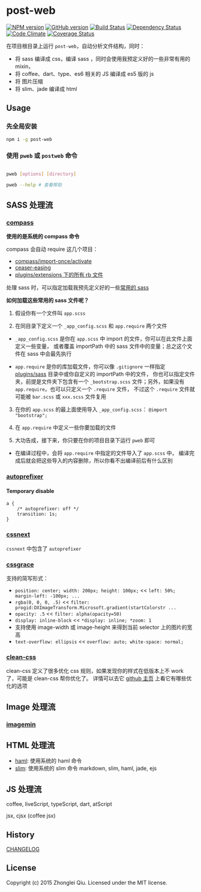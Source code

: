 # post-web
[![NPM version](https://badge.fury.io/js/post-web.svg)](https://npmjs.org/package/post-web)
[![GitHub version][git-tag-image]][project-url]
[![Build Status][travis-image]][travis-url]
[![Dependency Status][daviddm-url]][daviddm-image]
[![Code Climate][climate-image]][climate-url]
[![Coverage Status][coveralls-image]][coveralls-url]


在项目根目录上运行 `post-web`，自动分析文件结构，同时：

- 将 sass 编译成 css，编译 sass ，同时会使用我预定义好的一些非常有用的 mixin，
- 将 coffee、dart、type、es6 相关的 JS 编译成 es5 版的 js
- 将 图片压缩
- 将 slim、jade 编译成 html


## Usage

### 先全局安装

```bash
npm i -g post-web
```

### 使用 `pweb` 或 `postweb` 命令


```bash

pweb [options] [directory]

pweb --help # 查看帮助

```


## SASS 处理流

### [compass](http://compass-style.org/)

__使用的是系统的 compass 命令__

compass 会自动 require 这几个项目：

- [compass/import-once/activate](https://github.com/Compass/compass/tree/master/import-once)
- [ceaser-easing](https://github.com/jhardy/compass-ceaser-easing)
- [plugins/extensions 下的所有 rb 文件](./plugins/extensions)


处理 sass 时，可以指定加载我预先定义好的一些[常用的 sass](./plugins/sass)

__如何加载这些常用的 sass 文件呢？__

1. 假设你有一个文件叫 `app.scss`

2. 在同目录下定义一个 `_app_config.scss` 和 `app.require` 两个文件

  - `_app_config.scss` 是你在 `app.scss` 中 import 的文件，你可以在此文件上面定义一些变量，
    或者覆盖 importPath 中的 sass 文件中的变量；总之这个文件在 sass 中会最先执行

  - `app.require` 是你的库加载文件，你可以像 `.gitignore` 一样指定 [plugins/sass](./plugins/sass) 目录中或你自定义的 importPath 中的文件，
    你也可以指定文件夹，前提是文件夹下包含有一个 `_bootstrap.scss` 文件；另外，如果没有 `app.require`，也可以只定义一个 `.require` 文件，
    不过这个 `.require` 文件就可能被 `bar.scss` 或 `xxx.scss` 文件复用
    
3. 在你的 `app.scss` 的最上面使用导入 `_app_config.scss`： `@import "bootstrap";`

4. 在 `app.require` 中定义一些你要加载的文件

5. 大功告成，接下来，你只要在你的项目目录下运行 `pweb` 即可

  - 在编译过程中，会将 `app.require` 中指定的文件导入了 `app.scss` 中，
    编译完成后就会把这些导入的内容删除，所以你看不出编译前后有什么区别


### [autoprefixer](https://github.com/postcss/autoprefixer)

#### Temporary disable

```
a {
    /* autoprefixer: off */
    transition: 1s;
}
```

### [cssnext](https://github.com/cssnext/cssnext)

`cssnext` 中包含了 `autoprefixer`


### [cssgrace](https://github.com/cssdream/cssgrace)

支持的简写形式：

* `position: center; width: 200px; height: 100px;` << `left: 50%; margin-left: -100px; ...` 
* `rgba(0, 0, 0, .5)`     << `filter: progid:DXImageTransform.Microsoft.gradient(startColorstr ...`
* `opacity: .5`           << `filter: alpha(opacity=50)`
* `display: inline-block` << `*display: inline; *zoom: 1`
* 支持使用 image-width 或 image-height 来得到当前 selector 上的图片的宽高
* `text-overflow: ellipsis` << `overflow: auto; white-space: normal;`

### [clean-css](https://github.com/jakubpawlowicz/clean-css)

clean-css 定义了很多优化 css 规则，如果发现你的样式在低版本上不 work 了，可能是 clean-css 帮你优化了。
详情可以去它 [github 主页](https://github.com/jakubpawlowicz/clean-css) 上看它有哪些优化的选项




## Image 处理流

### [imagemin](https://github.com/imagemin/imagemin)


## HTML 处理流

- [haml](http://haml.info/docs/yardoc/file.REFERENCE.html): 使用系统的 haml 命令
- [slim](http://www.rubydoc.info/gems/slim/frames): 使用系统的 slim 命令
markdown, slim, haml, jade, ejs


## JS 处理流

coffee, liveScript, typeScript, dart, atScript

jsx, cjsx (coffee jsx)



## History

[CHANGELOG](CHANGELOG.md)


## License

Copyright (c) 2015 Zhonglei Qiu. Licensed under the MIT license.



[project-url]: https://github.com/qiu8310/post-web
[git-tag-image]: http://img.shields.io/github/tag/qiu8310/post-web.svg
[climate-url]: https://codeclimate.com/github/qiu8310/post-web
[climate-image]: https://codeclimate.com/github/qiu8310/post-web/badges/gpa.svg
[travis-url]: https://travis-ci.org/qiu8310/post-web
[travis-image]: https://travis-ci.org/qiu8310/post-web.svg?branch=master
[daviddm-url]: https://david-dm.org/qiu8310/post-web.svg?theme=shields.io
[daviddm-image]: https://david-dm.org/qiu8310/post-web
[coveralls-url]: https://coveralls.io/r/qiu8310/post-web
[coveralls-image]: https://coveralls.io/repos/qiu8310/post-web/badge.png

